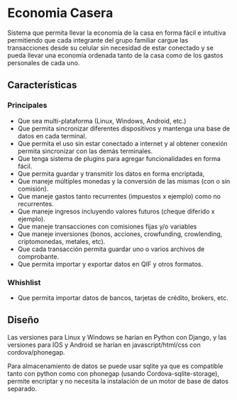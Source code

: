 # Economia Casera

Sistema que permita llevar la economía de la casa en forma fácil e intuitiva permitiendo que cada integrante del grupo familiar cargue las transacciones desde su celular sin necesidad de estar conectado y se pueda llevar una economía ordenada tanto de la casa como de los gastos personales de cada uno.

## Características

### Principales

- Que sea multi-plataforma (Linux, Windows, Android, etc.)
- Que permita sincronizar diferentes dispositivos y mantenga una base de datos en cada terminal.
- Que permita el uso sin estar conectado a internet y al obtener conexión permita sincronizar con las demás terminales.
- Que tenga sistema de plugins para agregar funcionalidades en forma fácil.
- Que permita guardar y transmitir los datos en forma encriptada,
- Que maneje múltiples monedas y la conversión de las mismas (con o sin comisión).
- Que maneje gastos tanto recurrentes (impuestos x ejemplo) como no recurrentes.
- Que maneje ingresos incluyendo valores futuros (cheque diferido x ejemplo).
- Que maneje transacciones con comisiones fijas y/o variables
- Que maneje inversiones (bonos, acciones, crowfunding, crowlending,  criptomonedas, metales, etc).
- Que cada transacción permita guardar uno o varios archivos de comprobante.
- Que permita importar y exportar datos en QIF y otros formatos.

### Whishlist

- Que permita importar datos de bancos, tarjetas de crédito, brokers, etc.

## Diseño

Las versiones para Linux y Windows se harían en Python con Django, y las versiones para IOS y Android se harían en javascript/html/css con cordova/phonegap.

Para almacenamiento de datos se puede usar sqlite ya que es compatible tanto con python como con phonegap (usando Cordova-sqlite-storage), permite encriptar y no necesita la instalación de un motor de base de datos separado.